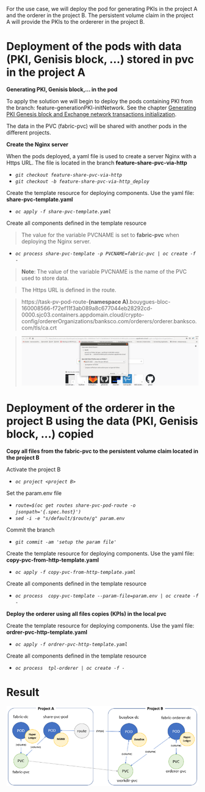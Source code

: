 For the use case, we will deploy the pod for generating PKIs in the project A and the orderer in the project B. The persistent volume claim in the project A will provide the PKIs to the ordererer in the project B.


# Deployment of the pods with data (PKI, Genisis block, ...) stored in pvc in the project A

**Generating PKI, Genisis block,... in the pod**

To apply the solution we will begin to deploy the pods containing PKI from the branch: feature-generationPKI-initNetwork. See the chapter [Generating PKI Genesis block and Exchange network transactions initialization](Generating-PKI-Genesis-block-and-Exchange-network-transactions-initialization).

The data in the PVC (fabric-pvc) will be shared with another pods in the different projects.

**Create the Nginx server**

When the pods deployed, a yaml file is used to create a server Nginx with a Https URL. The file is located in the branch **feature-share-pvc-via-http**
* *`git checkout feature-share-pvc-via-http`*
* *`git checkout -b feature-share-pvc-via-http_deploy`*

Create the template resource for deploying components. Use the yaml file: **share-pvc-template.yaml**
* *`oc apply -f share-pvc-template.yaml`*

Create all components defined in the template resource

> The value for the variable PVCNAME is set to **fabric-pvc** when deploying the Nginx server.

* *`oc process share-pvc-template -p PVCNAME=fabric-pvc | oc create -f -`*

> **Note**: The value of the variable PVCNAME is the name of the PVC used to store data. 

> The Https URL is defined in the route.

> https://task-pv-pod-route-**(namespace A)**.bouygues-bloc-160008566-f72ef11f3ab089a8c677044eb28292cd-0000.sjc03.containers.appdomain.cloud/crypto-config/ordererOrganizations/banksco.com/orderers/orderer.banksco.com/tls/ca.crt

> ![result](./img/result.png)

# Deployment of the orderer in the project B using the data (PKI, Genisis block, ...) copied

**Copy all files from the fabric-pvc to the persistent volume claim located in the project B**

Activate the project B
* *`oc project <project B>`*

Set the param.env file
* *`route=$(oc get routes share-pvc-pod-route -o jsonpath='{.spec.host}')`*
* *`sed -i -e "s/default/$route/g" param.env`*

Commit the branch
* *`git commit -am 'setup the param file'`*

Create the template resource for deploying components. Use the yaml file: **copy-pvc-from-http-template.yaml**
* *`oc apply -f copy-pvc-from-http-template.yaml`*

Create all components defined in the template resource
* *`oc process  copy-pvc-template --param-file=param.env | oc create -f -`*

**Deploy the orderer using all files copies (KPIs) in the local pvc**

Create the template resource for deploying components. Use the yaml file: **ordrer-pvc-http-template.yaml**
* *`oc apply -f ordrer-pvc-http-template.yaml`*

Create all components defined in the template resource
* *`oc process  tpl-orderer | oc create -f -`*

# Result
![result](./img/Screenshot_2020-11-09_133022.png)